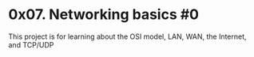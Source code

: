 # 0x07. Networking basics #0

This project is for learning about the OSI model, LAN, WAN, the Internet, and TCP/UDP
